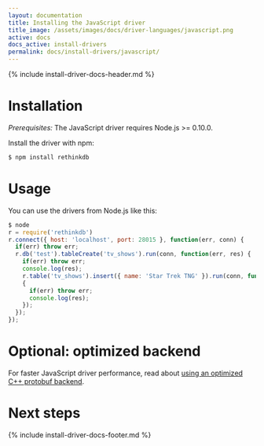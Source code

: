 ```yaml
---
layout: documentation
title: Installing the JavaScript driver
title_image: /assets/images/docs/driver-languages/javascript.png
active: docs
docs_active: install-drivers
permalink: docs/install-drivers/javascript/
---
```

{% include install-driver-docs-header.md %}

# Installation #

_Prerequisites:_ The JavaScript driver requires Node.js >= 0.10.0.

Install the driver with npm:

```bash
$ npm install rethinkdb
```

# Usage #

You can use the drivers from Node.js like this:

```javascript
$ node
r = require('rethinkdb')
r.connect({ host: 'localhost', port: 28015 }, function(err, conn) {
  if(err) throw err;
  r.db('test').tableCreate('tv_shows').run(conn, function(err, res) {
    if(err) throw err;
    console.log(res);
    r.table('tv_shows').insert({ name: 'Star Trek TNG' }).run(conn, function(err, res)
    {
      if(err) throw err;
      console.log(res);
    });
  });
});
```

# Optional: optimized backend #

For faster JavaScript driver performance, read about [using an
optimized C++ protobuf backend](/docs/driver-performance/).

# Next steps #

{% include install-driver-docs-footer.md %}

